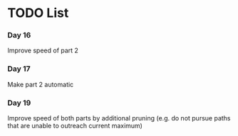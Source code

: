 # TODO List

### Day 16
Improve speed of part 2

### Day 17
Make part 2 automatic

### Day 19
Improve speed of both parts by additional pruning (e.g. do not pursue paths that are unable to outreach current maximum)
